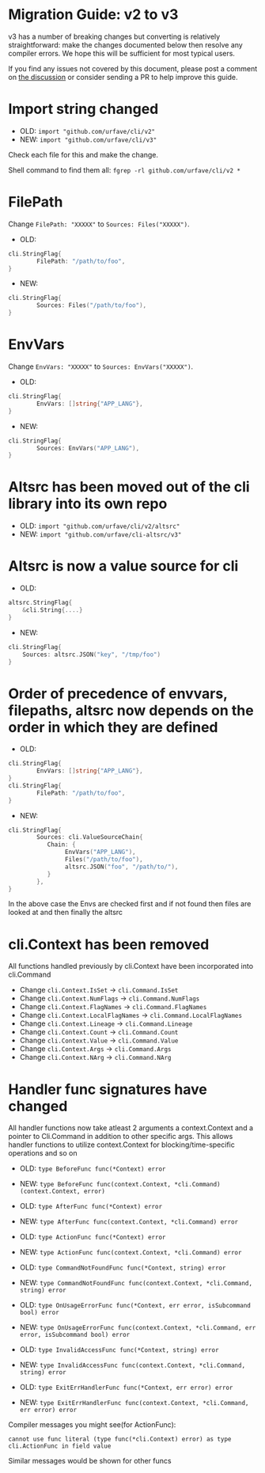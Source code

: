 # Migration Guide: v2 to v3

v3 has a number of breaking changes but converting is relatively
straightforward: make the changes documented below then resolve any
compiler errors. We hope this will be sufficient for most typical
users.

If you find any issues not covered by this document, please post a
comment on [the discussion](https://github.com/urfave/cli/discussions/2084) or
consider sending a PR to help improve this guide.

# Import string changed

* OLD: `import "github.com/urfave/cli/v2"`
* NEW: `import "github.com/urfave/cli/v3"`

Check each file for this and make the change.

Shell command to find them all: `fgrep -rl github.com/urfave/cli/v2 *`

# FilePath

Change `FilePath: "XXXXX"` to `Sources: Files("XXXXX")`.

* OLD:
```go
cli.StringFlag{
        FilePath: "/path/to/foo",
}
```

* NEW:
```go
cli.StringFlag{
        Sources: Files("/path/to/foo"),
}
```

# EnvVars

Change `EnvVars: "XXXXX"` to `Sources: EnvVars("XXXXX")`.

* OLD:
```go
cli.StringFlag{
        EnvVars: []string{"APP_LANG"},
}
```

* NEW:
```go
cli.StringFlag{
        Sources: EnvVars("APP_LANG"),
}
```

# Altsrc has been moved out of the cli library into its own repo

* OLD: `import "github.com/urfave/cli/v2/altsrc"`
* NEW: `import "github.com/urfave/cli-altsrc/v3"`

# Altsrc is now a value source for cli

* OLD:
```go
altsrc.StringFlag{
    &cli.String{....}
}
```

* NEW:
```go
cli.StringFlag{
    Sources: altsrc.JSON("key", "/tmp/foo")
}
```

# Order of precedence of envvars, filepaths, altsrc now depends on the order in which they are defined

* OLD:
```go
cli.StringFlag{
        EnvVars: []string{"APP_LANG"},
}
cli.StringFlag{
        FilePath: "/path/to/foo",
}
```

* NEW:
```go
cli.StringFlag{
        Sources: cli.ValueSourceChain{
           Chain: {
                EnvVars("APP_LANG"),
                Files("/path/to/foo"),
                altsrc.JSON("foo", "/path/to/"),
           }                
        },
}
```

In the above case the Envs are checked first and if not found then files are looked at and then finally the altsrc

# cli.Context has been removed

All functions handled previously by cli.Context have been incorporated into cli.Command

* Change `cli.Context.IsSet` -> `cli.Command.IsSet`
* Change `cli.Context.NumFlags` -> `cli.Command.NumFlags`
* Change `cli.Context.FlagNames` -> `cli.Command.FlagNames`
* Change `cli.Context.LocalFlagNames` -> `cli.Command.LocalFlagNames`
* Change `cli.Context.Lineage` -> `cli.Command.Lineage`
* Change `cli.Context.Count` -> `cli.Command.Count`
* Change `cli.Context.Value` -> `cli.Command.Value`
* Change `cli.Context.Args` -> `cli.Command.Args`
* Change `cli.Context.NArg` -> `cli.Command.NArg`

# Handler func signatures have changed

All handler functions now take atleast 2 arguments a context.Context and a pointer to Cli.Command
in addition to other specific args. This allows handler functions to utilize context.Context for
blocking/time-specific operations and so on

* OLD: `type BeforeFunc func(*Context) error`
* NEW: `type BeforeFunc func(context.Context, *cli.Command) (context.Context, error)`

* OLD: `type AfterFunc func(*Context) error`
* NEW: `type AfterFunc func(context.Context, *cli.Command) error`

* OLD: `type ActionFunc func(*Context) error`
* NEW: `type ActionFunc func(context.Context, *cli.Command) error`

* OLD: `type CommandNotFoundFunc func(*Context, string) error`
* NEW: `type CommandNotFoundFunc func(context.Context, *cli.Command, string) error`

* OLD: `type OnUsageErrorFunc func(*Context, err error, isSubcommand bool) error`
* NEW: `type OnUsageErrorFunc func(context.Context, *cli.Command, err error, isSubcommand bool) error`

* OLD: `type InvalidAccessFunc func(*Context, string) error`
* NEW: `type InvalidAccessFunc func(context.Context, *cli.Command, string) error`

* OLD: `type ExitErrHandlerFunc func(*Context, err error) error`
* NEW: `type ExitErrHandlerFunc func(context.Context, *cli.Command, err error) error`

Compiler messages you might see(for ActionFunc):

```
cannot use func literal (type func(*cli.Context) error) as type cli.ActionFunc in field value
```
Similar messages would be shown for other funcs
